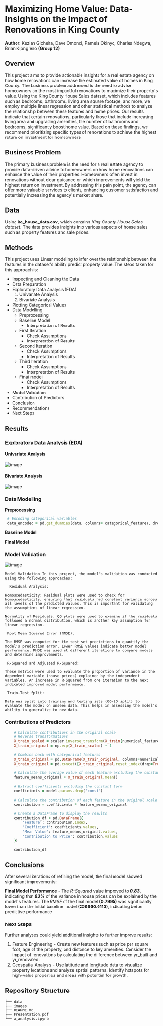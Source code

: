 # Maximizing Home Value: Data-Insights on the Impact of Renovations in King County

**Author**: Keziah Gicheha, Dave Omondi, Pamela Okinyo, Charles Ndegwa, Brian Kipng'eno **(Group 12)**

## Overview
This project aims to provide actionable insights for a real estate agency on how home renovations can increase the estimated value of homes in King County. The business problem addressed is the need to advise homeowners on the most impactful renovations to maximize their property's value. Using the King County House Sales dataset, which includes features such as bedrooms, bathrooms, living area square footage, and more, we employ multiple linear regression and other statistical methods to analyze the relationship between these features and home prices. Our results indicate that certain renovations, particularly those that include increasing living area and upgrading amenities, the number of bathrooms and bedrooms, significantly boost home value. Based on these findings, we recommend prioritizing specific types of renovations to achieve the highest return on investment for homeowners.

## Business Problem
The primary business problem is the need for a real estate agency to provide data-driven advice to homeowners on how home renovations can enhance the value of their properties. Homeowners often invest in renovations without clear guidance on which improvements will yield the highest return on investment. By addressing this pain point, the agency can offer more valuable services to clients, enhancing customer satisfaction and potentially increasing the agency's market share.

## Data
Using **kc_house_data.csv**, which contains _King County House Sales dataset_. The data provides insights into various aspects of house sales such as property features and sale prices.

## Methods
This project uses Linear modeling to infer over the relationship between the features in the dataset's ability predict property value. The steps taken for this approach is:
+ Inspecting and Cleaning the Data
+ Data Preparation
+ Exploratory Data Analysis (EDA)
  1. Univariate Analysis
  2. Bivariate Analysis
+ Plotting Categorical Values
+ Data Modelling
    - Preprocessing
    - Baseline Model
       - Interpretation of Results
    - First Iteration
       - Check Assumptions
       - Interpretation of Results
    - Second Iteration
        - Check Assumptions
        - Interpretation of Results
    - Third Iteration
        - Check Assumptions
        - Interpretation of Results
    - Final model
        - Check Assumptions
        - Interpretation of Results
+ Model Validation
+ Contribution of Predictors
+ Conclusion
+ Recommendations
+ Next Steps
    
## Results
   ### Exploratory Data Analysis (EDA)
   #### Univariate Analysis
  ![image](https://github.com/user-attachments/assets/9169a3bc-f9a8-476a-97fc-48d7d591f058)

     
   #### Bivariate Analysis
  ![image](https://github.com/user-attachments/assets/0dc92061-0f7d-483f-98b8-910834483926)



   ### Data Modelling
     
  **Preprocessing**
  ```ruby
   # Encoding categorical variables
   data_encoded = pd.get_dummies(data, columns= categorical_features, drop_first=True)
  ```
           
   **Baseline Model**
    
                                                                                                                      
   **Final Model**



   ### Model Validation
   ![image](https://github.com/user-attachments/assets/a63babbd-f39a-4b11-87e2-c2450491745a)

    Model Validation In this project, the model's validation was conducted using the following approaches:
    
      Residual Analysis:
    
    Homoscedasticity: Residual plots were used to check for homoscedasticity, ensuring that residuals had constant variance across all levels of the predicted values. This is important for validating the assumptions of linear regression.
    
    Normality of Residuals: QQ plots were used to examine if the residuals followed a normal distribution, which is another key assumption for linear regression.
    
     Root Mean Squared Error (RMSE):
    
    The RMSE was computed for the test set predictions to quantify the model's prediction error. Lower RMSE values indicate better model performance. RMSE was used at different iterations to compare models and determine improvements.
    
     R-Squared and Adjusted R-Squared:
    
    These metrics were used to evaluate the proportion of variance in the dependent variable (house prices) explained by the independent variables. An increase in R-Squared from one iteration to the next indicated improved model performance.
    
     Train-Test Split:
    
    Data was split into training and testing sets (80-20 split) to evaluate the model on unseen data. This helps in assessing the model's ability to generalize to new data.
  
  ### Contributions of Predictors
```ruby
    # Calculate contributions in the original scale
    # Reverse transformations
    X_train_scaled = scaler.inverse_transform(X_train[numerical_features])
    X_train_original = np.exp(X_train_scaled) - 1
    
    # Combine back with categorical features
    X_train_original = pd.DataFrame(X_train_original, columns=numerical_features)
    X_train_original = pd.concat([X_train_original.reset_index(drop=True), X_train.drop(columns=numerical_features).reset_index(drop=True)], axis=1)
    
    # Calculate the average value of each feature excluding the constant term
    feature_means_original = X_train_original.mean()
    
    # Extract coefficients excluding the constant term
    coefficients = model.params.drop('const')
    
    # Calculate the contribution of each feature in the original scale
    contribution = coefficients * feature_means_original
    
    # Create a DataFrame to display the results
    contribution_df = pd.DataFrame({
        'Feature': contribution.index,
        'Coefficient': coefficients.values,
        'Mean Value': feature_means_original.values,
        'Contribution to Price': contribution.values
    })
    
    contribution_df
```

## Conclusions
After several iterations of refining the model, the final model showed significant improvements:

**Final Model Performance** - The _R-Squared_ value improved to **_0.83_**, indicating that **_83%_** of the variance in house prices can be explained by the model's features. The _RMSE_ of the final model **(0.7995)** was significantly lower than the initial baseline model **(256860.6115)**, indicating better predictive performance

### Next Steps
Further analyses could yield additional insights to further improve results:
1. Feature Engineering - Create new features such as price per square foot, age of the property, and distance to key amenities. Consider the impact of renovations by calculating the difference between yr_built and yr_renovated.
2. Geospatial Analysis - Use latitude and longitude data to visualize property locations and analyze spatial patterns. Identify hotspots for high-value properties and areas with potential for growth.

## Repository Structure

```
├── data
├── images
├── README.md
├── Presentation.pdf
└── a_analysis.ipynb
```
